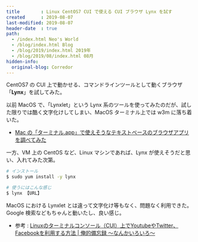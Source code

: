 ```yaml
---
title        : Linux CentOS7 CUI で使える CUI ブラウザ Lynx を試す
created      : 2019-08-07
last-modified: 2019-08-07
header-date  : true
path:
  - /index.html Neo's World
  - /blog/index.html Blog
  - /blog/2019/index.html 2019年
  - /blog/2019/08/index.html 08月
hidden-info:
  original-blog: Corredor
---
```


CentOS7 の CUI 上で動かせる、コマンドラインツールとして動くブラウザ「**Lynx**」を試してみた。

以前 MacOS で、「Lynxlet」という Lynx 系のツールを使ってみたのだが、試した限りでは酷く文字化けしてしまい、MacOS ターミナル上では w3m に落ち着いた。

- [Mac の「ターミナル.app」で使えそうなテキストベースのブラウザアプリを調べてみた](/blog/2019/04/25-01.html)

一方、VM 上の CentOS など、Linux マシンであれば、Lynx が使えそうだと思い、入れてみた次第。

```bash
# インストール
$ sudo yum install -y lynx

# 使うにはこんな感じ
$ lynx 【URL】
```

MacOS における Lynxlet とは違って文字化け等もなく、問題なく利用できた。Google 検索などもちゃんと動いたし、良い感じ。

- 参考 : [Linuxのターミナルコンソール（CUI）上でYoutubeやTwitter、Facebookを利用する方法 | 俺的備忘録 〜なんかいろいろ〜](https://orebibou.com/2014/09/linux%E3%81%AE%E3%82%BF%E3%83%BC%E3%83%9F%E3%83%8A%E3%83%AB%E3%82%B3%E3%83%B3%E3%82%BD%E3%83%BC%E3%83%AB%EF%BC%88cui%EF%BC%89%E4%B8%8A%E3%81%A7youtube%E3%82%84twitter%E3%80%81facebook%E3%82%92/)
